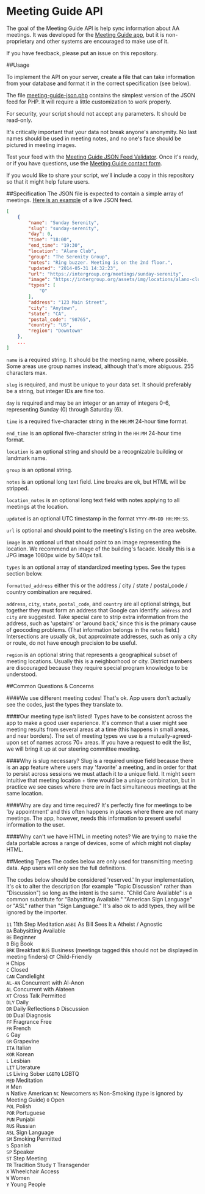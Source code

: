 # Meeting Guide API

The goal of the Meeting Guide API is help sync information about AA meetings. It was developed for the [Meeting Guide app](https://meetingguide.org/), but it is non-proprietary and other systems are encouraged to make use of it.

If you have feedback, please put an issue on this repository.

##Usage

To implement the API on your server, create a file that can take information from your database and format it in the correct specification (see below). 

The file [meeting-guide-json.php](meeting-guide-json.php) contains the simplest version of the JSON feed for PHP. It will require a little customization to work properly.

For security, your script should not accept any parameters. It should be read-only.

It's critically important that your data not break anyone's anonymity. No last names should be used in meeting notes, and no one's face should be pictured in meeting images.

Test your feed with the [Meeting Guide JSON Feed Validator](https://meetingguide.org/validate). Once it's ready, or if you have questions, use the [Meeting Guide contact form](https://meetingguide.org/contact).

If you would like to share your script, we'll include a copy in this repository so that it might help future users.

##Specification
The JSON file is expected to contain a simple array of meetings. [Here is an example](https://aasanjose.org/wp-admin/admin-ajax.php?action=meetings) of a live JSON feed.

```JSON
[
	{
		"name": "Sunday Serenity",
		"slug": "sunday-serenity",
		"day": 0,
		"time": "18:00",
		"end_time": "19:30",
		"location": "Alano Club",
		"group": "The Serenity Group",
		"notes": "Ring buzzer. Meeting is on the 2nd floor.",
		"updated": "2014-05-31 14:32:23",
		"url": "https://intergroup.org/meetings/sunday-serenity",
		"image": "https://intergroup.org/assets/img/locations/alano-club.jpg",
		"types": [
			"O"
		],
		"address": "123 Main Street",
		"city": "Anytown",
		"state": "CA",
		"postal_code": "98765",
		"country": "US",
		"region": "Downtown"
	},
	...
]	
```

`name` is a required string. It should be the meeting name, where possible. Some areas use group names instead, although that's more abiguous. 255 characters max.

`slug` is required, and must be unique to your data set. It should preferably be a string, but integer IDs are fine too.

`day` is required and may be an integer or an array of integers 0-6, representing Sunday (0) through Saturday (6).

`time` is a required five-character string in the `HH:MM` 24-hour time format.

`end_time` is an optional five-character string in the `HH:MM` 24-hour time format.

`location` is an optional string and should be a recognizable building or landmark name.

`group` is an optional string.

`notes` is an optional long text field. Line breaks are ok, but HTML will be stripped.

`location_notes` is an optional long text field with notes applying to all meetings at the location.

`updated` is an optional UTC timestamp in the format `YYYY-MM-DD HH:MM:SS`.

`url` is optional and should point to the meeting's listing on the area website.

`image` is an optional url that should point to an image representing the location. We recommend an image of the building's facade. Ideally this is a JPG image 1080px wide by 540px tall.

`types` is an optional array of standardized meeting types. See the types section below.

`formatted_address` either this or the address / city / state / postal_code / country combination are required.

`address`, `city`, `state`, `postal_code`, and `country` are all optional strings, but together they must form an address that Google can identify. `address` and `city` are suggested. Take special care to strip extra information from the address, such as 'upstairs' or 'around back,' since this is the primary cause of geocoding problems. (That information belongs in the `notes` field.) Intersections are usually ok, but approximate addresses, such as only a city or route, do not have enough precision to be useful.

`region` is an optional string that represents a geographical subset of meeting locations. Usually this is a neighborhood or city. District numbers are discouraged because they require special program knowledge to be understood.

##Common Questions & Concerns

####We use different meeting codes! 
That's ok. App users don't actually see the codes, just the types they translate to.

####Our meeting type isn't listed!
Types have to be consistent across the app to make a good user experience. It's common that a user might see meeting results from several areas at a time (this happens in small areas, and near borders). The set of meeting types we use is a mutually-agreed-upon set of names across 70+ areas. If you have a request to edit the list, we will bring it up at our steering committee meeting.

####Why is slug necessary?
Slug is a required unique field because there is an app feature where users may 'favorite' a meeting, and in order for that to persist across sessions we must attach it to a unique field. It might seem intuitive that meeting location + time would be a unique combination, but in practice we see cases where there are in fact simultaneous meetings at the same location.

####Why are day and time required?
It's perfectly fine for meetings to be 'by appointment' and this often happens in places where there are not many meetings. The app, however, needs this information to present useful information to the user.

####Why can't we have HTML in meeting notes?
We are trying to make the data portable across a range of devices, some of which might not display HTML.

##Meeting Types
The codes below are only used for transmitting meeting data. App users will only see the full definitions.

The codes below should be considered 'reserved.' In your implementation, it's ok to alter the description (for example
"Topic Discussion" rather than "Discussion") so long as the intent is the same. "Child Care Available" is a common substitute
for "Babysitting Available." "American Sign Language" or "ASL" rather than "Sign Language." It's also ok to add types, 
they will be ignored by the importer.

`11` 11th Step Meditation
`ASBI` As Bill Sees It
`A` Atheist / Agnostic  
`BA` Babysitting Available  
`BE` Beginner  
`B` Big Book  
`BRK` Breakfast
`BUS` Business (meetings tagged this should not be displayed in meeting finders)
`CF` Child-Friendly  
`H` Chips  
`C` Closed  
`CAN` Candlelight  
`AL-AN` Concurrent with Al-Anon  
`AL` Concurrent with Alateen  
`XT` Cross Talk Permitted  
`DLY` Daily  
`DR` Daily Reflections
`D` Discussion  
`DD` Dual Diagnosis  
`FF` Fragrance Free  
`FR` French  
`G` Gay  
`GR` Grapevine  
`ITA` Italian  
`KOR` Korean  
`L` Lesbian  
`LIT` Literature  
`LS` Living Sober
`LGBTQ` LGBTQ  
`MED` Meditation  
`M` Men  
`N` Native American
`NC` Newcomers
`NS` Non-Smoking (type is ignored by Meeting Guide)
`O` Open  
`POL` Polish  
`POR` Portuguese  
`PUN` Punjabi  
`RUS` Russian  
`ASL` Sign Language  
`SM` Smoking Permitted  
`S` Spanish  
`SP` Speaker  
`ST` Step Meeting  
`TR` Tradition Study
`T` Transgender  
`X` Wheelchair Access  
`W` Women  
`Y` Young People  

